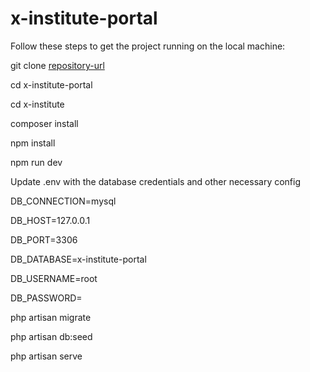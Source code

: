 # x-institute-portal

Follow these steps to get the project running on the local machine:

git clone [repository-url](https://github.com/isharanilangani/x-institute-portal)

cd x-institute-portal

cd x-institute

composer install

npm install

npm run dev

Update .env with the database credentials and other necessary config

DB_CONNECTION=mysql

DB_HOST=127.0.0.1

DB_PORT=3306

DB_DATABASE=x-institute-portal

DB_USERNAME=root

DB_PASSWORD=

php artisan migrate

php artisan db:seed

php artisan serve


